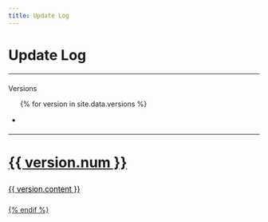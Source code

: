 ```yaml
---
title: Update Log
---
```

<style type="text/css">
.text{
  line-height: 35px;
  font-size: 15px;
  color:black;
  text-align: left;
}
hr{
  margin: 20px auto
}
</style>
<h1 style="text-align: left">Update Log</h1>
<hr>
<detail>
<summary>Versions</summary>
<ul>
{% for version in site.data.versions %}
<li><p class="text"><a href="/update-log/#{{ version.code }}"></p></li>
</ul>
</detail>
<hr>
<h1 style="text-align: left" id="{{ version.code }}">{{ version.num }}</h1>
<p class="text">{{ version.content }}</p>
{% endif %}
